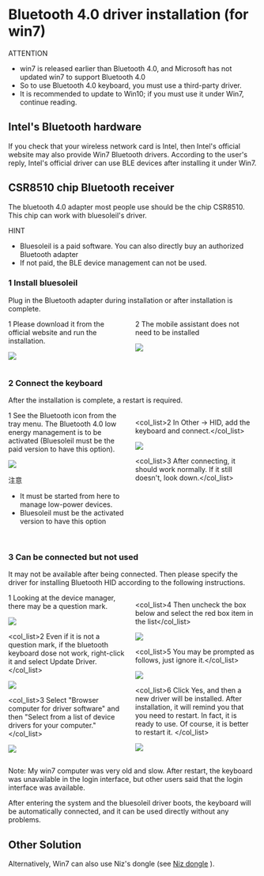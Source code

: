 # Bluetooth 4.0 driver installation (for win7)

<html><div class="attention">
<subtitle>ATTENTION</subtitle>
<ul><li>win7 is released earlier than Bluetooth 4.0, and Microsoft has not updated win7 to support Bluetooth 4.0</li>
<li>So to use Bluetooth 4.0 keyboard, you must use a third-party driver. </li>
<li>It is recommended to update to Win10; if you must use it under Win7, continue reading.</li><ul>
</div></html>


## Intel's Bluetooth hardware

If you check that your wireless network card is Intel, then Intel's official website may also provide Win7 Bluetooth drivers. According to the user's reply, Intel's official driver can use BLE devices after installing it under Win7.


## CSR8510 chip Bluetooth receiver

The bluetooth 4.0 adapter most people use should be the chip CSR8510. This chip can work with bluesoleil's driver.
 
<html><div class="hint">
<subtitle>HINT</subtitle>
<ul><li>Bluesoleil is a paid software. You can also directly buy an authorized Bluetooth adapter</li>
<li>If not paid, the BLE device management can not be used.</li><ul>
</div></html>

### 1 Install bluesoleil

Plug in the Bluetooth adapter during installation or after installation is complete.

<html>
<two_col>
<div style="float:left;width:48%;">
<col_list>1 Please download it from the official website and run the installation.</col_list>

![](assets/qy01.jpg)
</div>
<div style="float:left;width:3%;">&nbsp;</div>
<div style="float:left;width:48%;">
<col_list>2 The mobile assistant does not need to be installed</col_list>

![](assets/qy02.jpg)
</div>
</two_col>
<div style="clear:both;"></div>
</html>

### 2 Connect the keyboard

After the installation is complete, a restart is required.

<html>
<two_col>
<div style="float:left;width:48%;">
<col_list>1 See the Bluetooth icon from the tray menu. The Bluetooth 4.0 low energy management is to be activated (Bluesoleil  must be the paid version to have this option).
</col_list>

![](assets/qy07.jpg)
<div class="attention">
<subtitle>注意</subtitle>
<ul><li>It must be started from here to manage low-power devices.</li>
<li>Bluesoleil must be the activated version to have this option</li><ul>
</div><br>

</div>
<div style="float:left;width:3%;">&nbsp;</div>
<div style="float:left;width:48%;">

<col_list>2 In Other -> HID, add the keyboard and connect.</col_list>

![](assets/qy08.jpg)

<col_list>3 After connecting, it should work normally. If it still doesn't, look down.</col_list>
</div>
</two_col>
<div style="clear:both;"></div>
</html>

### 3 Can be connected but not used

It may not be available after being connected. Then please specify the driver for installing Bluetooth HID according to the following instructions.

<html>
<two_col>
<div style="float:left;width:48%;">
<col_list>1 Looking at the device manager, there may be a question mark.</col_list>

![](assets/qy09.jpg)

<col_list>2 Even if it is not a question mark, if the bluetooth keyboard dose not work, right-click it and select Update Driver.</col_list>

![](assets/qy10.jpg)

<col_list>3 Select "Browser computer for driver software" and then "Select from a list of device drivers for your computer."</col_list>

![](assets/qy11.jpg)

</div>
<div style="float:left;width:3%;">&nbsp;</div>
<div style="float:left;width:48%;">

<col_list>4 Then uncheck the box below and select the red box item in the list</col_list>

![](assets/qy12.jpg)

<col_list>5 You may be prompted as follows, just ignore it.</col_list>

![](assets/qy13.jpg)

<col_list>6 Click Yes, and then a new driver will be installed. After installation, it will remind you that you need to restart. In fact, it is ready to use. Of course, it is better to restart it.
</col_list>

![](assets/qy14.jpg)
</div>
</two_col>
<div style="clear:both;"></div>
</html>

Note: My win7 computer was very old and slow. After restart, the keyboard was unavailable in the login interface, but other users said that the login interface was available.

After entering the system and the bluesoleil driver boots, the keyboard will be automatically connected, and it can be used directly without any problems.


## Other Solution
Alternatively, Win7 can also use Niz's dongle (see [Niz dongle](ble-series/pairing-niz-dongle.md) ).

